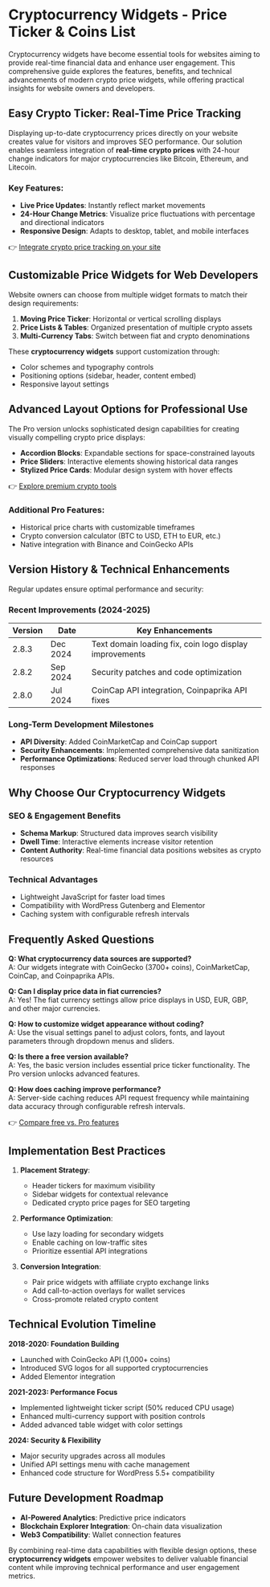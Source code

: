 # Cryptocurrency Widgets - Price Ticker & Coins List  

Cryptocurrency widgets have become essential tools for websites aiming to provide real-time financial data and enhance user engagement. This comprehensive guide explores the features, benefits, and technical advancements of modern crypto price widgets, while offering practical insights for website owners and developers.  

## Easy Crypto Ticker: Real-Time Price Tracking  

Displaying up-to-date cryptocurrency prices directly on your website creates value for visitors and improves SEO performance. Our solution enables seamless integration of **real-time crypto prices** with 24-hour change indicators for major cryptocurrencies like Bitcoin, Ethereum, and Litecoin.  

### Key Features:  
- **Live Price Updates**: Instantly reflect market movements  
- **24-Hour Change Metrics**: Visualize price fluctuations with percentage and directional indicators  
- **Responsive Design**: Adapts to desktop, tablet, and mobile interfaces  

👉 [Integrate crypto price tracking on your site](https://bit.ly/okx-bonus)  

## Customizable Price Widgets for Web Developers  

Website owners can choose from multiple widget formats to match their design requirements:  

1. **Moving Price Ticker**: Horizontal or vertical scrolling displays  
2. **Price Lists & Tables**: Organized presentation of multiple crypto assets  
3. **Multi-Currency Tabs**: Switch between fiat and crypto denominations  

These **cryptocurrency widgets** support customization through:  
- Color schemes and typography controls  
- Positioning options (sidebar, header, content embed)  
- Responsive layout settings  

## Advanced Layout Options for Professional Use  

The Pro version unlocks sophisticated design capabilities for creating visually compelling crypto price displays:  

- **Accordion Blocks**: Expandable sections for space-constrained layouts  
- **Price Sliders**: Interactive elements showing historical data ranges  
- **Stylized Price Cards**: Modular design system with hover effects  

👉 [Explore premium crypto tools](https://bit.ly/okx-bonus)  

### Additional Pro Features:  
- Historical price charts with customizable timeframes  
- Crypto conversion calculator (BTC to USD, ETH to EUR, etc.)  
- Native integration with Binance and CoinGecko APIs  

## Version History & Technical Enhancements  

Regular updates ensure optimal performance and security:  

### Recent Improvements (2024-2025)  
| Version | Date | Key Enhancements |  
|--------|------|------------------|  
| 2.8.3 | Dec 2024 | Text domain loading fix, coin logo display improvements |  
| 2.8.2 | Sep 2024 | Security patches and code optimization |  
| 2.8.0 | Jul 2024 | CoinCap API integration, Coinpaprika API fixes |  

### Long-Term Development Milestones  
- **API Diversity**: Added CoinMarketCap and CoinCap support  
- **Security Enhancements**: Implemented comprehensive data sanitization  
- **Performance Optimizations**: Reduced server load through chunked API responses  

## Why Choose Our Cryptocurrency Widgets  

### SEO & Engagement Benefits  
- **Schema Markup**: Structured data improves search visibility  
- **Dwell Time**: Interactive elements increase visitor retention  
- **Content Authority**: Real-time financial data positions websites as crypto resources  

### Technical Advantages  
- Lightweight JavaScript for faster load times  
- Compatibility with WordPress Gutenberg and Elementor  
- Caching system with configurable refresh intervals  

## Frequently Asked Questions  

**Q: What cryptocurrency data sources are supported?**  
A: Our widgets integrate with CoinGecko (3700+ coins), CoinMarketCap, CoinCap, and Coinpaprika APIs.  

**Q: Can I display price data in fiat currencies?**  
A: Yes! The fiat currency settings allow price displays in USD, EUR, GBP, and other major currencies.  

**Q: How to customize widget appearance without coding?**  
A: Use the visual settings panel to adjust colors, fonts, and layout parameters through dropdown menus and sliders.  

**Q: Is there a free version available?**  
A: Yes, the basic version includes essential price ticker functionality. The Pro version unlocks advanced features.  

**Q: How does caching improve performance?**  
A: Server-side caching reduces API request frequency while maintaining data accuracy through configurable refresh intervals.  

👉 [Compare free vs. Pro features](https://bit.ly/okx-bonus)  

## Implementation Best Practices  

1. **Placement Strategy**:  
   - Header tickers for maximum visibility  
   - Sidebar widgets for contextual relevance  
   - Dedicated crypto price pages for SEO targeting  

2. **Performance Optimization**:  
   - Use lazy loading for secondary widgets  
   - Enable caching on low-traffic sites  
   - Prioritize essential API integrations  

3. **Conversion Integration**:  
   - Pair price widgets with affiliate crypto exchange links  
   - Add call-to-action overlays for wallet services  
   - Cross-promote related crypto content  

## Technical Evolution Timeline  

**2018-2020: Foundation Building**  
- Launched with CoinGecko API (1,000+ coins)  
- Introduced SVG logos for all supported cryptocurrencies  
- Added Elementor integration  

**2021-2023: Performance Focus**  
- Implemented lightweight ticker script (50% reduced CPU usage)  
- Enhanced multi-currency support with position controls  
- Added advanced table widget with color settings  

**2024: Security & Flexibility**  
- Major security upgrades across all modules  
- Unified API settings menu with cache management  
- Enhanced code structure for WordPress 5.5+ compatibility  

## Future Development Roadmap  

- **AI-Powered Analytics**: Predictive price indicators  
- **Blockchain Explorer Integration**: On-chain data visualization  
- **Web3 Compatibility**: Wallet connection features  

By combining real-time data capabilities with flexible design options, these **cryptocurrency widgets** empower websites to deliver valuable financial content while improving technical performance and user engagement metrics.
